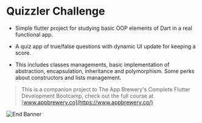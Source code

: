 
# Quizzler Challenge

- Simple flutter project for studying basic OOP elements of Dart in a real functional app.

- A quiz app of true/false questions with dynamic UI update for keeping a score.

- This includes classes managements, basic implementation of abstraction, encapsulation, inheritance and polymorphism. Some perks about constructors and lists management.





>This is a companion project to The App Brewery's Complete Flutter Development Bootcamp, check out the full course at [www.appbrewery.co](https://www.appbrewery.co/)

![End Banner](https://github.com/londonappbrewery/Images/blob/master/readme-end-banner.png)
